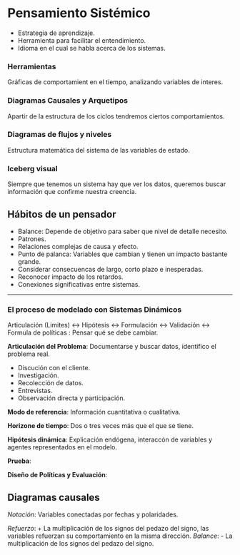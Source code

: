 # Pensamiento Sistémico
- Estrategia de aprendizaje.
- Herramienta para facilitar el entendimiento.
- Idioma en el cual se habla acerca de los sistemas.

### Herramientas
Gráficas de comportamient en el tiempo, analizando variables de interes.


### Diagramas Causales y Arquetipos
Apartir de la estructura de los ciclos tendremos ciertos comportamientos.

### Diagramas de flujos y niveles
Estructura matemática del sistema de las variables de estado.


### Iceberg visual
Siempre que tenemos un sistema hay que ver los datos, queremos buscar información que confirme nuestra creencia.


## Hábitos de un pensador

- Balance: Depende de objetivo para saber que nivel de detalle necesito.
- Patrones.
- Relaciones complejas de causa y efecto.
- Punto de palanca: Variables que cambian y tienen un impacto bastante grande.
- Considerar consecuencas de largo, corto plazo e inesperadas.
- Reconocer impacto de los retardos.
- Conexiones significativas entre sistemas.

---

### El proceso de modelado con Sistemas Dinámicos

  Articulación (Limites) <-> Hipótesis <-> Formulación <-> Validación <-> Formula de políticas : Pensar qué se debe cambiar.
  
**Articulación del Problema**: Documentarse y buscar datos, identifico el problema real.
- Discución con el cliente.
- Investigación.
- Recolección de datos.
- Entrevistas.
- Observación directa y participación.
 
 **Modo de referencia**: Información cuantitativa o cualitativa.        
 
 **Horizone de tiempo**: Dos o tres veces más que el que se tiene.
        
**Hipótesis dinámica**: Explicación endógena, interaccón de variables y agentes representados en el modelo.

**Prueba**:

**Diseño de Políticas y Evaluación**:

## Diagramas causales

*Notación*: Variables conectadas por fechas y polaridades.


*Refuerzo*: + La multiplicación de los signos del pedazo del signo, las variables refuerzan su comportamiento en la misma dirección.
*Balance*: - La multiplicación de los signos del pedazo del signo.


  
